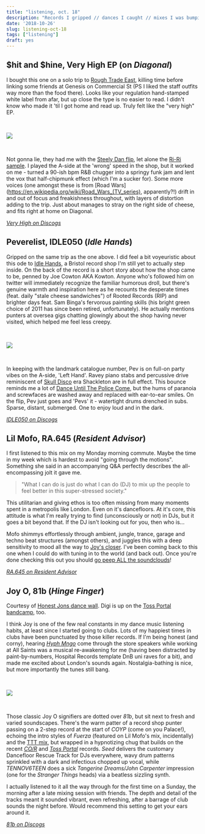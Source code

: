 ```yaml
---
title: "listening, oct. 18"
description: "Records I gripped // dances I caught // mixes I was bumpin' this month."
date: '2018-10-26'
slug: listening-oct-18
tags: ["listening"]
draft: yes
---
```


## $hit and $hine, Very High EP (on *Diagonal*) 

I bought this one on a solo trip to [Rough Trade East](https://www.roughtrade.com/gb/stores#rough-trade-east), killing time before linking some friends at Genesis on Commercial St (PS I liked the staff outfits way more than the food there). Looks like your regulation hand-stamped white label from afar, but up close the type is no easier to read. I didn't know who made it 'til I got home and read up. Truly felt like the "very high" EP.

<br>

![](/img/listening/shit_shine_very_high.jpg#c)

<br>

Not gonna lie, they had me with the [Steely Dan flip](https://www.youtube.com/watch?v=JzrDs_Vaho4), let alone the [Ri-Ri sample](https://youtu.be/B3eAMGXFw1o). I played the A-side at the 'wrong' speed in the shop, but it worked on me - turned a 90-ish bpm R&B chugger into a springy funk jam and lent the vox that half-chipmunk effect (which I'm a sucker for). Some more voices (one amongst these is from [Road Wars](https://en.wikipedia.org/wiki/Road_Wars_(TV_series), apparently?!) drift in and out of focus and freakishness throughout, with layers of distortion adding to the trip. Just about manages to stray on the right side of cheese, and fits right at home on Diagonal.

[*Very High on Discogs*](https://www.discogs.com/hit-hine-Very-High-EP/release/12527643)

## Peverelist, IDLE050 (*Idle Hands*) 

Gripped on the same trip as the one above. I did feel a bit voyeuristic about this ode to [Idle Hands](https://idlehandsbristol.com/), a Bristol record shop I'm still yet to actually step inside. On the back of the record is a short story about how the shop came to be, penned by Joe Cowton AKA Kowton. Anyone who's followed him on twitter will immediately recognize the familiar humorous droll, but there's genuine warmth and inspiration here as he recounts the desperate times (feat. daily "stale cheese sandwiches") of Rooted Records (RIP) and brighter days feat. Sam Binga's fervorous painting skills (his bright green choice of 2011 has since been retired, unfortunately). He actually mentions punters at oversea gigs chatting glowingly about the shop having never visited, which helped me feel less creepy.

<br>

![](/img/listening/pev_idle050.jpg#c)

<br>

In keeping with the landmark catalogue number, Pev is on full-on party vibes on the A-side, 'Left Hand'. Ravey piano stabs and percussive drive reminiscent of [Skull Disco](https://www.discogs.com/label/45565-Skull-Disco) era Shackleton are in full effect. This bounce reminds me a lot of [Dance Until The Police Come](https://www.discogs.com/Peverelist-Dance-Til-The-Police-Come/release/2801759), but the hums of paranoia and screwfaces are washed away and replaced with ear-to-ear smiles. On the flip, Pev just goes and 'Pevs' it - watertight drums drenched in subs. Sparse, distant, submerged. One to enjoy loud and in the dark.

[*IDLE050 on Discogs*](https://www.discogs.com/Peverelist-IDLE050/release/12329270)

## Lil Mofo, RA.645 (*Resident Advisor*)

I first listened to this mix on my Monday morning commute. Maybe the time in my week which is hardest to avoid "going through the motions". Something she said in an accompanying Q&A perfectly describes the all-encompassing jolt it gave me.

> "What I can do is just do what I can do (DJ) to mix up the people to feel better in this super-stressed society."

This utilitarian and giving ethos is too often missing from many moments spent in a metropolis like London. Even on it's dancefloors. At it's core, this attitude is what I'm really trying to find (unconsciously or not) in DJs, but it goes a bit beyond that. If the DJ isn't looking out for you, then who is...

Mofo shimmys effortlessly through ambient, jungle, trance, garage and techno beat structures (amongst others), and juggles this with a deep sensitivity to mood all the way to [Joy's closer](https://www.discogs.com/composition/123e4008-660f-4d06-a37c-2793e7073731-Fuerza). I've been coming back to this one when I could do with tuning in to the world (and back out). Once you're done checking this out you should [go peep ALL the soundclouds](https://soundcloud.com/search?q=LIL%20MOFO%20BUSINESS)!

[*RA.645 on Resident Advisor*](https://www.residentadvisor.net/podcast-episode.aspx?id=646)

## Joy O, 81b (*Hinge Finger*)

Courtesy of [Honest Jons dance wall](https://honestjons.com/shop/category/Dance/New_fresh_back_in). Digi is up on the [Toss Portal bandcamp](https://tossportal.bandcamp.com/album/81b), too.

I think Joy is one of the few real constants in my dance music listening habits, at least since I started going to clubs. Lots of my happiest times in clubs have been punctuated by those killer records. If I'm being honest (and corny), hearing [*Hyph Mngo*](https://www.discogs.com/hyph-mngo/release/1966779) come through the store speakers while working at All Saints was a musical re-awakening for me (having been distracted by paint-by-numbers, Hospital Records template DnB uni raves for a bit), and made me excited about London's sounds again. Nostalgia-bathing is nice, but more importantly the tunes still bang.

<br>

![](/img/listening/joy_81b.jpg#c)

<br>

Those classic Joy O signifiers are dotted over *81b*, but sit next to fresh and varied soundscapes. There's the warm patter of a record shop punter passing on a 2-step record at the start of *COYP* (come on you Palace!), echoing the intro styles of *Fuerza* (featured on Lil Mofo's mix, incidentally) and the [TTT mix](https://soundcloud.com/the-trilogy-tapes/joy-orbison-x-ttt-x-hinge), but wrapped in a hypnotizing chug that builds on the recent [*CO/R*](https://www.discogs.com/COR-Gudrun/release/8800843) and [*Toss Portal*](https://www.discogs.com/Joy-Orbison-Toss-Portal/release/9838722) records. *Seed* delivers the customary Dancefloor Rescue Track for DJs everywhere, wavy drum patterns sprinkled with a dark and infectious chopped up vocal, while *TENNOV6TEEN* does a sick *Tangerine Dreams/John Carpenter* impression (one for the *Stranger Things* heads) via a beatless sizzling synth. 

I actually listened to it all the way through for the first time on a Sunday, the morning after a late mixing session with friends. The depth and detail of the tracks meant it sounded vibrant, even refreshing, after a barrage of club sounds the night before. Would recommend this setting to get your ears around it.

[*81b on Discogs*](https://www.discogs.com/Joy-O-81b-EP-/release/12650157)
